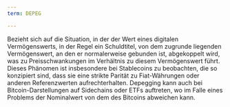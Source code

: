 ```yaml
---
term: DEPEG

---
```

Bezieht sich auf die Situation, in der der Wert eines digitalen Vermögenswerts, in der Regel ein Schuldtitel, von dem zugrunde liegenden Vermögenswert, an den er normalerweise gebunden ist, abgekoppelt wird, was zu Preisschwankungen im Verhältnis zu diesem Vermögenswert führt. Dieses Phänomen ist insbesondere bei Stablecoins zu beobachten, die so konzipiert sind, dass sie eine strikte Parität zu Fiat-Währungen oder anderen Referenzwerten aufrechterhalten. Depegging kann auch bei Bitcoin-Darstellungen auf Sidechains oder ETFs auftreten, wo im Falle eines Problems der Nominalwert von dem des Bitcoins abweichen kann.
